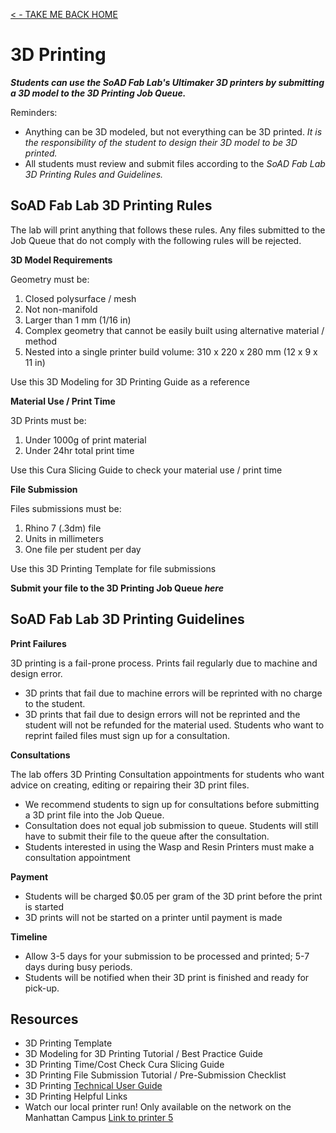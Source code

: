 
[< - TAKE ME BACK HOME ](/resources/README.md)

# 3D Printing

***Students can use the SoAD Fab Lab's Ultimaker 3D printers by submitting a 3D model to the 3D Printing Job Queue.***

Reminders:
* Anything can be 3D modeled, but not everything can be 3D printed. *It is the responsibility of the student to design their 3D model to be 3D printed.*
* All students must review and submit files according to the *SoAD Fab Lab 3D Printing Rules and Guidelines.* 

## SoAD Fab Lab 3D Printing Rules

The lab will print anything that follows these rules.  Any files submitted to the Job Queue that do not comply with the following rules will be rejected. 

**3D Model Requirements**

Geometry must be:
 
1. Closed polysurface / mesh
2. Not non-manifold
3. Larger than 1 mm (1/16 in)
4. Complex geometry that cannot be easily built using alternative material / method
5. Nested into a single printer build volume: 310 x 220 x 280 mm (12 x 9 x 11 in) 

Use this 3D Modeling for 3D Printing Guide as a reference
   
 **Material Use / Print Time**
 
3D Prints must be:

1. Under 1000g of print material
2. Under 24hr total print time

Use this Cura Slicing Guide to check your material use / print time
 
**File Submission**

Files submissions must be:

1. Rhino 7 (.3dm) file
2. Units in millimeters
3. One file per student per day

Use this 3D Printing Template for file submissions

**Submit your file to the 3D Printing Job Queue _here_**
	
## SoAD Fab Lab 3D Printing Guidelines

**Print Failures**

3D printing is a fail-prone process. Prints fail regularly due to machine and design error. 
* 3D prints that fail due to machine errors will be reprinted with no charge to the student.
*  3D prints that fail due to design errors will not be reprinted and the student will not be refunded for the material used. Students who want to reprint failed files must sign up for a consultation.

**Consultations**

The lab offers 3D Printing Consultation appointments for students who want advice on creating, editing or repairing their 3D print files. 
* We recommend students to sign up for consultations before submitting a 3D print file into the Job Queue.
* Consultation does not equal job submission to queue. Students will still have to submit their file to the queue after the consultation.
* Students interested in using the Wasp and Resin Printers must  make a consultation appointment 

**Payment**
* Students will be charged $0.05 per gram of the 3D print before the print is started
* 3D prints will not be started on a printer until payment is made

**Timeline**
* Allow 3-5 days for your submission to be processed and printed; 5-7 days during busy periods.
* Students will be notified when their 3D print is finished and ready for pick-up. 

## Resources

* 3D Printing Template
* 3D Modeling for 3D Printing Tutorial / Best Practice Guide
* 3D Printing Time/Cost Check Cura Slicing Guide
* 3D Printing File Submission Tutorial / Pre-Submission Checklist
* 3D Printing [Technical User Guide](https://github.com/DigitalFabricationLab-NYIT-SoAD/resources/blob/main/UserGuides/3DPrinters.md)
* 3D Printing Helpful Links 
* Watch our local printer run!
	Only available on the network on the Manhattan Campus 
	[Link to printer 5](http://192.168.166.33/print_jobs)




